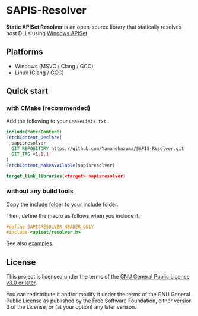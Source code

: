 # SAPIS-Resolver

**Static APISet Resolver** is an open-source library that statically resolves host DLLs using [Windows APISet](https://learn.microsoft.com/windows/win32/apiindex/windows-apisets).

## Platforms

- Windows (MSVC / Clang / GCC)
- Linux (Clang / GCC)

## Quick start

### with CMake (recommended)

Add the following to your `CMakeLists.txt`.

```cmake
include(FetchContent)
FetchContent_Declare(
  sapisresolver
  GIT_REPOSITORY https://github.com/Yamanekazuma/SAPIS-Resolver.git
  GIT_TAG v1.1.1
)
FetchContent_MakeAvailable(sapisresolver)

target_link_libraries(<target> sapisresolver)
```

### without any build tools

Copy the include [folder](https://github.com/Yamanekazuma/SAPIS-Resolver/tree/main/include) to your include folder.

Then, define the macro as follows when you include it.

```c
#define SAPISRESOLVER_HEADER_ONLY
#include <apiset/resolver.h>
```

See also [examples](https://github.com/Yamanekazuma/SAPIS-Resolver/tree/main/example).

## License

This project is licensed under the terms of the [GNU General Public License v3.0 or later](https://www.gnu.org/licenses/gpl-3.0.html).

You can redistribute it and/or modify it under the terms of the GNU General Public License as published by the Free Software Foundation, either version 3 of the License, or (at your option) any later version.
